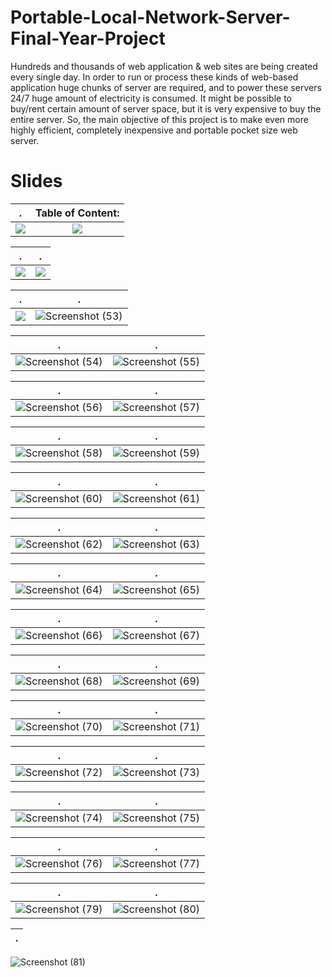 # Portable-Local-Network-Server-Final-Year-Project

Hundreds and thousands of web application &amp; web sites are being created every single day. In order to run or process these kinds of web-based application huge chunks of server are required, and to power these servers 24/7 huge amount of electricity is consumed. It might be possible to buy/rent certain amount of server space, but it is very expensive to buy the entire server. So, the main objective of this project is to make even more highly efficient, completely inexpensive and portable pocket size web server. 

# Slides

.                                |  Table of Content:
:-------------------------------------------------:|:-------------------------------------------------:
![](https://user-images.githubusercontent.com/37651620/86200106-94338f80-bb7b-11ea-8f6e-053b16d9de38.png)           |  ![](https://user-images.githubusercontent.com/37651620/86200105-9269cc00-bb7b-11ea-8715-d6cd6e094ddb.png)

.                                |  .
:-------------------------------------------------:|:-------------------------------------------------:
![](https://user-images.githubusercontent.com/37651620/86200103-91d13580-bb7b-11ea-89c4-188535e7cce9.png)           |  ![](https://user-images.githubusercontent.com/37651620/86200101-91389f00-bb7b-11ea-8ff6-2ba9761ea20d.png)

.                                |  .
:-------------------------------------------------:|:-------------------------------------------------:
![](https://user-images.githubusercontent.com/37651620/86200099-90077200-bb7b-11ea-9604-a680c793acb9.png)          |  ![Screenshot (53)](https://user-images.githubusercontent.com/37651620/86200098-8ed64500-bb7b-11ea-9e7a-586cc6f6fa86.png)

.                                |  .
:-------------------------------------------------:|:-------------------------------------------------:
![Screenshot (54)](https://user-images.githubusercontent.com/37651620/86200094-8e3dae80-bb7b-11ea-9b42-b77ef11a0a2d.png)          |  ![Screenshot (55)](https://user-images.githubusercontent.com/37651620/86200092-8d0c8180-bb7b-11ea-9e09-6ad4176c3a44.png)

.                                |  .
:-------------------------------------------------:|:-------------------------------------------------:
![Screenshot (56)](https://user-images.githubusercontent.com/37651620/86200091-8bdb5480-bb7b-11ea-9d49-ad9041ef7f7a.png)           |  ![Screenshot (57)](https://user-images.githubusercontent.com/37651620/86200090-8aaa2780-bb7b-11ea-9ffe-6176aa039026.png)


.                                |  .
:-------------------------------------------------:|:-------------------------------------------------:
![Screenshot (58)](https://user-images.githubusercontent.com/37651620/86200087-8a119100-bb7b-11ea-9787-69a778d1f046.png)          |  ![Screenshot (59)](https://user-images.githubusercontent.com/37651620/86200086-88e06400-bb7b-11ea-9600-9d15e63e422e.png)

.                                |  .
:-------------------------------------------------:|:-------------------------------------------------:
![Screenshot (60)](https://user-images.githubusercontent.com/37651620/86200080-867e0a00-bb7b-11ea-8cda-783a4cce4604.png)  |  ![Screenshot (61)](https://user-images.githubusercontent.com/37651620/86200168-b0cfc780-bb7b-11ea-8a1d-897678b4f6da.png)

.                                |  .
:-------------------------------------------------:|:-------------------------------------------------:
![Screenshot (62)](https://user-images.githubusercontent.com/37651620/86200167-af9e9a80-bb7b-11ea-97e6-3c5b5d3ee723.png)           |  ![Screenshot (63)](https://user-images.githubusercontent.com/37651620/86200166-add4d700-bb7b-11ea-8f62-3ccf70965377.png)

.                                |  .
:-------------------------------------------------:|:-------------------------------------------------:
![Screenshot (64)](https://user-images.githubusercontent.com/37651620/86200161-aca3aa00-bb7b-11ea-9ef6-8349bb028893.png) |  ![Screenshot (65)](https://user-images.githubusercontent.com/37651620/86200155-aad9e680-bb7b-11ea-9656-414730da3fc2.png)

.                                |  .
:-------------------------------------------------:|:-------------------------------------------------:
![Screenshot (66)](https://user-images.githubusercontent.com/37651620/86200153-a9a8b980-bb7b-11ea-8bfe-ae91e4fd3c80.png) |  ![Screenshot (67)](https://user-images.githubusercontent.com/37651620/86200150-a9102300-bb7b-11ea-99c2-a399ab063bb2.png)

.                                |  .
:-------------------------------------------------:|:-------------------------------------------------:
![Screenshot (68)](https://user-images.githubusercontent.com/37651620/86200148-a7def600-bb7b-11ea-83b1-5bdc055c8ac6.png)           |  ![Screenshot (69)](https://user-images.githubusercontent.com/37651620/86200144-a6153280-bb7b-11ea-8d6d-787fdbfc6870.png)

.                                |  .
:-------------------------------------------------:|:-------------------------------------------------:
![Screenshot (70)](https://user-images.githubusercontent.com/37651620/86200142-a4e40580-bb7b-11ea-9d16-c0e16b61be82.png)          |  ![Screenshot (71)](https://user-images.githubusercontent.com/37651620/86200136-a31a4200-bb7b-11ea-9a20-1c1666abdf09.png)

.                                |  .
:-------------------------------------------------:|:-------------------------------------------------:
![Screenshot (72)](https://user-images.githubusercontent.com/37651620/86200133-a1e91500-bb7b-11ea-9856-d82481120a6b.png)   |  ![Screenshot (73)](https://user-images.githubusercontent.com/37651620/86200130-a1507e80-bb7b-11ea-964f-de97a35fe741.png)

.                                |  .
:-------------------------------------------------:|:-------------------------------------------------:
![Screenshot (74)](https://user-images.githubusercontent.com/37651620/86200123-9f86bb00-bb7b-11ea-8895-f825582cc908.png) |  ![Screenshot (75)](https://user-images.githubusercontent.com/37651620/86200120-9dbcf780-bb7b-11ea-80c1-56f4eeea9e60.png)

.                                |  .
:-------------------------------------------------:|:-------------------------------------------------:
![Screenshot (76)](https://user-images.githubusercontent.com/37651620/86200119-9bf33400-bb7b-11ea-8d87-1d578ff21c3c.png)   |  ![Screenshot (77)](https://user-images.githubusercontent.com/37651620/86200118-9b5a9d80-bb7b-11ea-9471-0e99f87372c2.png)


.                                                  |  .
:-------------------------------------------------:|:-------------------------------------------------:
 ![Screenshot (79)](https://user-images.githubusercontent.com/37651620/86200114-9990da00-bb7b-11ea-8bea-21c1d7e87240.png)    |  ![Screenshot (80)](https://user-images.githubusercontent.com/37651620/86200110-95fd5300-bb7b-11ea-9216-4edde45555aa.png)
 
.                                                  |  
:-------------------------------------------------:|
![Screenshot (81)](https://user-images.githubusercontent.com/37651620/86200112-97c71680-bb7b-11ea-8a9a-5c1c728eee33.png) 
      
